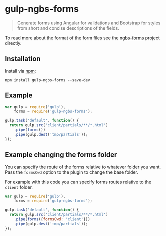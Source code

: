 
# gulp-ngbs-forms

> Generate forms using Angular for validations and Bootstrap for styles from short and concise descriptions of the fields.

To read more about the format of the form files see the [ngbs-forms](https://github.com/ernestoalejo/ngbs-forms) project directly.


## Installation

Install via [npm](https://npmjs.org/package/gulp-ngbs-forms):

```
npm install gulp-ngbs-forms --save-dev
```


## Example

```js
var gulp = require('gulp'),
    forms = require('gulp-ngbs-forms');

gulp.task('default', function() {
  return gulp.src('client/partials/**/*.html')
    .pipe(forms())
    .pipe(gulp.dest('tmp/partials'));
});
```


## Example changing the forms folder

You can specify the route of the forms relative to whatever folder you want. Pass
the `formsCwd` option to the plugin to change the base folder.

For example with this code you can specify forms routes relative to the `client`
folder.

```js
var gulp = require('gulp'),
    forms = require('gulp-ngbs-forms');

gulp.task('default', function() {
  return gulp.src('client/partials/**/*.html')
    .pipe(forms({formsCwd: 'client'}))
    .pipe(gulp.dest('tmp/partials'));
});
```

